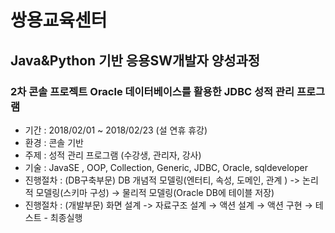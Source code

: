 # 쌍용교육센터 
## Java&Python 기반 응용SW개발자 양성과정
### 2차 콘솔 프로젝트 Oracle 데이터베이스를 활용한 JDBC 성적 관리 프로그램  

- 기간 : 2018/02/01 ~ 2018/02/23 (설 연휴 휴강)
- 환경 : 콘솔 기반
- 주제 : 성적 관리 프로그램 (수강생, 관리자, 강사)
- 기술 : JavaSE , OOP, Collection, Generic, JDBC, Oracle, sqldeveloper 
- 진행절차 : (DB구축부문) DB 개념적 모델링(엔터티, 속성, 도메인, 관계 ) -> 논리적 모델링(스키마 구성) → 물리적 모델링(Oracle DB에 테이블 저장) 
- 진행절차 : (개발부문) 화면 설계 -> 자료구조 설계 → 액션 설계 → 액션 구현 → 테스트 - 최종실행

